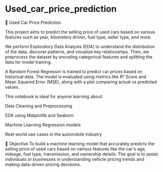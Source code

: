 # Used_car_price_prediction
🚗 Used Car Price Prediction

This project aims to predict the selling price of used cars based on various features such as year, kilometers driven, fuel type, seller type, and more.

We perform Exploratory Data Analysis (EDA) to understand the distribution of the data, discover patterns, and visualize key relationships. Then, we preprocess the dataset by encoding categorical features and splitting the data for model training.

A Random Forest Regressor is trained to predict car prices based on historical data. The model is evaluated using metrics like R² Score and Mean Squared Error (MSE), along with a plot comparing actual vs predicted values.

This notebook is ideal for anyone learning about:

Data Cleaning and Preprocessing

EDA using Matplotlib and Seaborn

Machine Learning Regression models

Real-world use cases in the automobile industry  

🧠 Objective
To build a machine learning model that accurately predicts the selling price of used cars based on various features like the car's age, mileage, fuel type, transmission, and ownership details. The goal is to assist individuals or businesses in understanding vehicle pricing trends and making data-driven pricing decisions.

